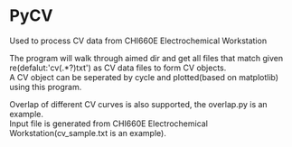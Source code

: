 # PyCV
Used to process CV data from CHI660E Electrochemical Workstation  

The program will walk through aimed dir and get all files that match given re(defalut:'cv(.*?)txt') as CV data files to form CV objects.  
A CV object can be seperated by cycle and plotted(based on matplotlib) using this program.  

Overlap of different CV curves is also supported, the overlap.py is an example.  
Input file is generated from CHI660E Electrochemical Workstation(cv_sample.txt is an example).
